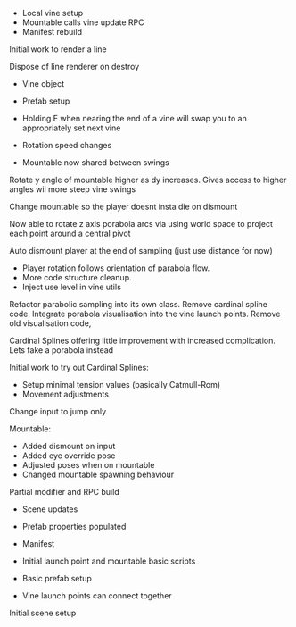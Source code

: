 
- Local vine setup
- Mountable calls vine update RPC
- Manifest rebuild

Initial work to render a line

Dispose of line renderer on destroy

- Vine object
- Prefab setup

- Holding E when nearing the end of a vine will swap you to an appropriately set next vine
- Rotation speed changes
- Mountable now shared between swings

Rotate y angle of mountable higher as dy increases. Gives access to higher angles wil more steep vine swings

Change mountable so the player doesnt insta die on dismount

Now able to rotate z axis porabola arcs via using world space to project each point around a central pivot

Auto dismount player at the end of sampling (just use distance for now)

- Player rotation follows orientation of parabola flow.
- More code structure cleanup.
- Inject use level in vine utils

Refactor parabolic sampling into its own class. Remove cardinal spline code. Integrate porabola visualisation into the vine launch points. Remove old visualisation code,

Cardinal Splines offering little improvement with increased complication. Lets fake a porabola instead

Initial work to try out Cardinal Splines:
- Setup minimal tension values (basically Catmull-Rom)
- Movement adjustments

Change input to jump only

Mountable:
- Added dismount on input
- Added eye override pose
- Adjusted poses when on mountable
- Changed mountable spawning behaviour

Partial modifier and RPC build

- Scene updates
- Prefab properties populated
- Manifest

- Initial launch point and mountable basic scripts
- Basic prefab setup
- Vine launch points can connect together

Initial scene setup
